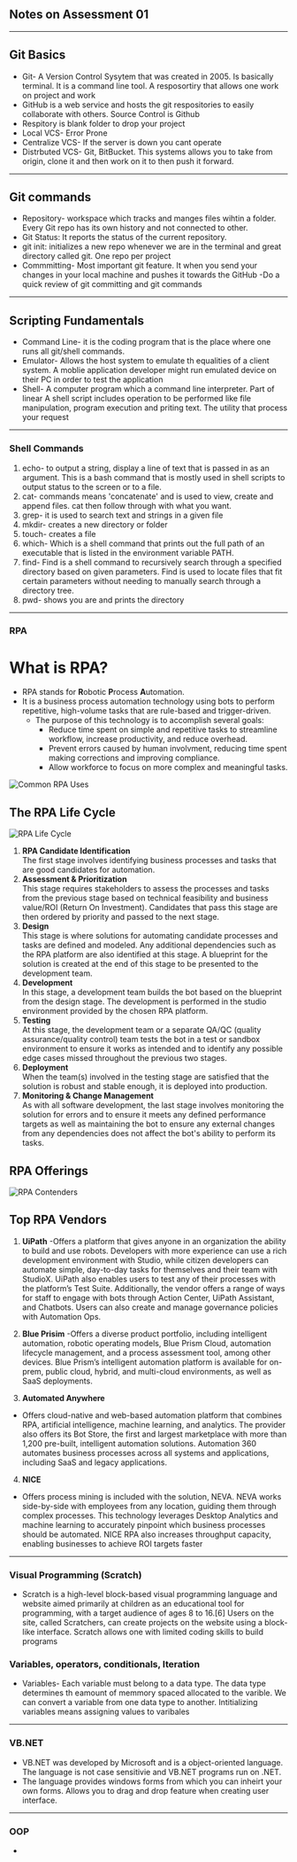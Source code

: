## Notes on Assessment 01
---

## Git Basics 
- Git- A Version Control Sysytem that was created in 2005. Is basically terminal. It is a command line tool. A resposortiry that allows one work on project and work 
- GitHub is a web service and hosts the git respositories to easily collaborate with others. Source Control is Github
- Respitory is blank folder to drop your project 
- Local VCS- Error Prone 
- Centralize VCS- If the server is down you cant operate
- Distrbuted VCS- Git, BitBucket. This systems allows you to take from origin, clone it and then work on it to then push it forward. 

----

## Git commands 
- Repository- workspace which tracks and manges files wihtin a folder. Every Git repo has its own history and not connected to other. 
- Git Status: It reports the status of the current repository. 
- git init: initializes a new repo whenever we are in the terminal and great directory called git. One repo per project 
- Commmitting- Most important git feature. It when you send your changes in your local machine and pushes it towards the GitHub
-Do a quick review of git committing and git commands

---

## Scripting Fundamentals
- Command Line- it is the coding program that is the place where one runs all git/shell commands. 
- Emulator- Allows the host system to emulate th equalities of a client system. A moblie application developer might run emulated device on their PC in order to test the application
- Shell- A computer program which a command line interpreter. Part of linear  A shell script includes operation to be performed like file manipulation, program execution and priting text. The utility that process your request

--- 

### Shell Commands 
1. echo- to output a string, display a line of text that is passed in as an argument. This is a bash command that is mostly used in shell scripts to output status to the screen or to a file. 
2. cat- commands means 'concatenate' and is used to view, create and append files. cat then follow through with what you want. 
3. grep- it is used to search text and strings in a given file 
4. mkdir- creates a new directory or folder
5. touch- creates a file
6. which- Which is a shell command that prints out the full path of an executable that is listed in the environment variable PATH. 
7. find- Find is a shell command to recursively search through a specified directory based on given parameters. Find is used to locate files that fit certain parameters without needing to manually search through a directory tree.
8. pwd- shows you are and prints the directory


--- 

### RPA 
# What is RPA?
- RPA stands for **R**obotic **P**rocess **A**utomation.
- It is a business process automation technology using bots to perform repetitive, high-volume tasks that are rule-based and trigger-driven.
    - The purpose of this technology is to accomplish several goals:
        - Reduce time spent on simple and repetitive tasks to streamline workflow, increase productivity, and reduce overhead.
        - Prevent errors caused by human involvment, reducing time spent making corrections and improving compliance.
        - Allow workforce to focus on more complex and meaningful tasks.

![Common RPA Uses](https://d1jnx9ba8s6j9r.cloudfront.net/blog/wp-content/uploads/2018/06/Asset-8.png)
## The RPA Life Cycle
![RPA Life Cycle](https://www.blueprintsys.com/hs-fs/hubfs/RPA-Lifecycle-Management-Blueprint.png?width=500&name=RPA-Lifecycle-Management-Blueprint.png)
1. **RPA Candidate Identification**  
The first stage involves identifying business processes and tasks that are good candidates for automation.
2. **Assessment & Prioritization**  
This stage requires stakeholders to assess the processes and tasks from the previous stage based on technical feasibility and business value/ROI (Return On Investment). Candidates that pass this stage are then ordered by priority and passed to the next stage.
3. **Design**  
This stage is where solutions for automating candidate processes and tasks are defined and modeled. Any additional dependencies such as the RPA platform are also identified at this stage. A blueprint for the solution is created at the end of this stage to be presented to the development team.
4. **Development**  
In this stage, a development team builds the bot based on the blueprint from the design stage. The development is performed in the studio environment provided by the chosen RPA platform.
5. **Testing**  
At this stage, the development team or a separate QA/QC (quality assurance/quality control) team tests the bot in a test or sandbox environment to ensure it works as intended and to identify any possible edge cases missed throughout the previous two stages.
6. **Deployment**  
When the team(s) involved in the testing stage are satisfied that the solution is robust and stable enough, it is deployed into production.
7. **Monitoring & Change Management**  
As with all software development, the last stage involves monitoring the solution for errors and to ensure it meets any defined performance targets as well as maintaining the bot to ensure any external changes from any dependencies does not affect the bot's ability to perform its tasks.
## RPA Offerings
![RPA Contenders](https://i.imgur.com/LhPmKbz.png)
## Top RPA Vendors

1. **UiPath** 
-Offers a platform that gives anyone in an organization the ability to build and use robots. Developers with more experience can use a rich development environment with Studio, while citizen developers can automate simple, day-to-day tasks for themselves and their team with StudioX. UiPath also enables users to test any of their processes with the platform’s Test Suite. Additionally, the vendor offers a range of ways for staff to engage with bots through Action Center, UiPath Assistant, and Chatbots. Users can also create and manage governance policies with Automation Ops.

2. **Blue Prisim**
-Offers a diverse product portfolio, including intelligent automation, robotic operating models, Blue Prism Cloud, automation lifecycle management, and a process assessment tool, among other devices. Blue Prism’s intelligent automation platform is available for on-prem, public cloud, hybrid, and multi-cloud environments, as well as SaaS deployments.

3. **Automated Anywhere**
- Offers cloud-native and web-based automation platform that combines RPA, artificial intelligence, machine learning, and analytics. The provider also offers its Bot Store, the first and largest marketplace with more than 1,200 pre-built, intelligent automation solutions. Automation 360 automates business processes across all systems and applications, including SaaS and legacy applications. 


4. **NICE**
- Offers process mining is included with the solution, NEVA. NEVA works side-by-side with employees from any location, guiding them through complex processes. This technology leverages Desktop Analytics and machine learning to accurately pinpoint which business processes should be automated.  NICE RPA also increases throughput capacity, enabling businesses to achieve ROI targets faster


--- 

### Visual Programming (Scratch)

- Scratch is a high-level block-based visual programming language and website aimed primarily at children as an educational tool for programming, with a target audience of ages 8 to 16.[6] Users on the site, called Scratchers, can create projects on the website using a block-like interface. Scratch allows one with limited coding skills to build programs 

### Variables, operators, conditionals, Iteration

- Variables- Each variable must belong to a data type. The data type determines th eamount of memmory spaced allocated to the varible. We can convert a variable from one data type to another. Intitializing variables means assigning values to varibales 


----

### VB.NET
- VB.NET was developed by Microsoft and is a object-oriented language. The language is not case sensitivie and VB.NET programs run on .NET. 
- The language provides windows forms from which you can inheirt your own forms. Allows you to drag and drop feature when creating user interface. 


---


### OOP 
- 